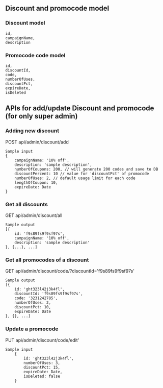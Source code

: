 ## Discount and promocode model

### Discount model

    id,
    campaignName,
    description
    
### Promocode code model

    id,
    discountId,
    code,
    numberOfUses,
    discountPct,
    expireDate,
    isDeleted
    

## APIs for add/update Discount and promocode (for only super admin)
    
### Adding new discount 
POST api/admin/discount/add

    Sample input
    {
        campaignName: '10% off',
        description: 'sample description',
        numberOfCoupons: 200, // will generate 200 codes and save to DB
        discountPercent: 10 // value for 'discountPct' of promocode 
        numberOfUses: 2, // default usage limit for each code 
        lengthOfCoupon: 10,
        expireDate: Date
    }


### Get all discounts
GET api/admin/discount/all

    Sample output
    [{
        id: 'f9s89fs9f9sf97s',
        campaignName: '10% off',
        description: 'sample description'
    }, {...}, ...]


### Get all promocodes of a discount
GET api/admin/discount/code/?discountId='f9s89fs9f9sf97s'

    Sample output
    [{
        id: 'ght323l42j3k4fl',
        discountId: 'f9s89fs9f9sf97s',
        code: '3231242785',
        numberOfUses: 2,
        discountPct: 10,
        expireDate: Date
    }, {}, ...]


### Update a promocode 
PUT api/admin/discount/code/edit'

    Sample input
        {
            id: 'ght323l42j3k4fl',
            numberOfUses: 3,
            discountPct: 15,
            expireDate: Date,
            isDeleted: false
        }
        
